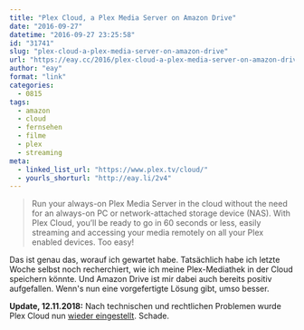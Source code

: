 ```yaml
---
title: "Plex Cloud, a Plex Media Server on Amazon Drive"
date: "2016-09-27"
datetime: "2016-09-27 23:25:58"
id: "31741"
slug: "plex-cloud-a-plex-media-server-on-amazon-drive"
url: "https://eay.cc/2016/plex-cloud-a-plex-media-server-on-amazon-drive/"
author: "eay"
format: "link"
categories:
  - 0815
tags:
  - amazon
  - cloud
  - fernsehen
  - filme
  - plex
  - streaming
meta:
  - linked_list_url: "https://www.plex.tv/cloud/"
  - yourls_shorturl: "http://eay.li/2v4"
---
```


> Run your always-on Plex Media Server in the cloud without the need for an always-on PC or network-attached storage device (NAS). With Plex Cloud, you’ll be ready to go in 60 seconds or less, easily streaming and accessing your media remotely on all your Plex enabled devices. Too easy!

Das ist genau das, worauf ich gewartet habe. Tatsächlich habe ich letzte Woche selbst noch recherchiert, wie ich meine Plex-Mediathek in der Cloud speichern könnte. Und Amazon Drive ist mir dabei auch bereits positiv aufgefallen. Wenn's nun eine vorgefertigte Lösung gibt, umso besser.

**Update, 12.11.2018:** Nach technischen und rechtlichen Problemen wurde Plex Cloud nun [wieder eingestellt](https://variety.com/2018/digital/news/plex-cloud-shutting-down-1202936840/). Schade.
